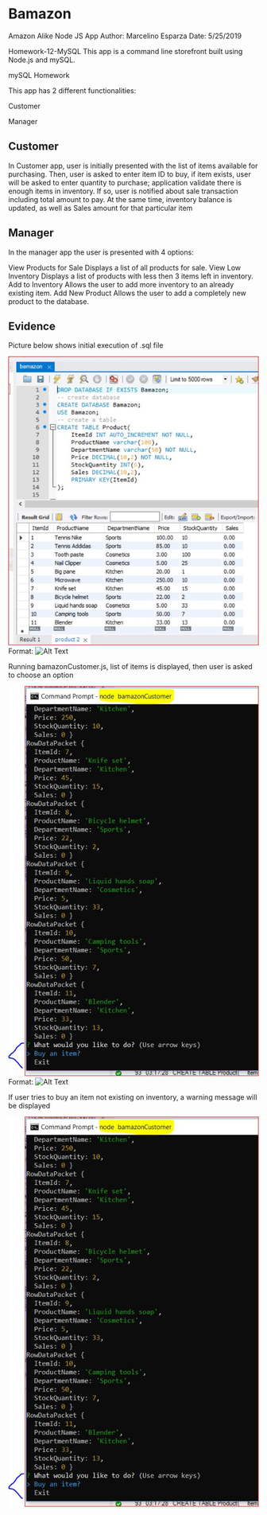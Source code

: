 # Bamazon
Amazon Alike Node JS App
Author: Marcelino Esparza
Date: 5/25/2019

Homework-12-MySQL
This app is a command line storefront built using Node.js and mySQL. 

mySQL Homework

This app has 2 different functionalities:

Customer

Manager

## Customer

In Customer app, user is initially presented with the list of items available for purchasing.
Then, user is asked to enter item ID to buy, if item exists, user will be asked to enter quantity to purchase; application validate there is enough items in inventory.
If so, user is notified about sale transaction including total amount to pay. At the same time, inventory balance is updated, as well as Sales amount for that particular item

## Manager

In the manager app the user is presented with 4 options:

View Products for Sale
Displays a list of all products for sale.
View Low Inventory
Displays a list of products with less then 3 items left in inventory.
Add to Inventory
Allows the user to add more inventory to an already existing item.
Add New Product
Allows the user to add a completely new product to the database.

## Evidence

Picture below shows initial execution of .sql file

![SQL file](/images/bamazon_sql_execution.JPG)
Format: ![Alt Text](url)

Running bamazonCustomer.js, list of items is displayed, then user is asked to choose an option

![SQL file](/images/bamazonCustomer01.JPG)
Format: ![Alt Text](url)

If user tries to buy an item not existing on inventory, a warning message will be displayed

![SQL file](/images/bamazonCustomer01.JPG)